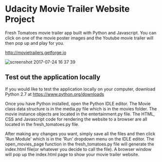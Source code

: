 # Udacity Movie Trailer Website Project

Fresh Tomatoes movie trailer app built with Python and Javascript. You can click on one of the movie poster images and the Youtube movie trailer will then pop up and play for you.

http://movietrailers.getforge.io

![screenshot 2017-07-24 16 37 39](https://user-images.githubusercontent.com/14083180/28549378-6ee36c90-708e-11e7-8f95-dee3a8b74590.png)

## Test out the application locally

If you would like to test the application locally on your computer, download Python 2.7 at https://www.python.org/downloads

Once you have Python installed, open the Python IDLE editor. The Movie class data structure is in the media.py file which is in the movies folder. The movie instance objects are located in the entertainment.py file. The HTML, CSS and Javascript code for rendering the website to a browser are all located in the fresh_tomatoes.py file.

After making any changes you want, simply save all the files and then click 'Run Module' which is in the 'Run' dropdown menu on the IDLE editor. The open_movies_page function in the fresh_tomatoes.py file will generate the index.html file(or whatever you decide to call the file). A browser window will pop up the index.html page to show your movie trailer website.

